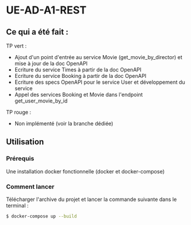 # UE-AD-A1-REST

## Ce qui a été fait :

TP vert :
- Ajout d'un point d'entrée au service Movie (get_movie_by_director) et mise à jour de la doc OpenAPI
- Ecriture du service Times à partir de la doc OpenAPI
- Ecriture du service Booking à partir de la doc OpenAPI
- Ecriture des specs OpenAPI pour le service User et développement du service 
- Appel des services Booking et Movie dans l'endpoint get_user_movie_by_id

TP rouge : 
- Non implémenté (voir la branche dédiée)


## Utilisation

### Prérequis

Une installation docker fonctionnelle (docker et docker-compose)

### Comment lancer

Télécharger l'archive du projet et lancer la commande suivante dans le terminal : 
```bash
$ docker-compose up --build
```
